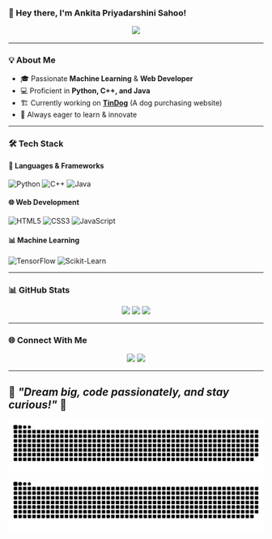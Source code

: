 ### 👋 Hey there, I'm Ankita Priyadarshini Sahoo!

<div align="center">
    <img src="https://media.giphy.com/media/hvRJCLFzcasrR4ia7z/giphy.gif" width="50px">
</div>

---

### 💡 About Me
- 🎓 Passionate **Machine Learning** & **Web Developer**
- 💻 Proficient in **Python, C++, and Java**
- 🏗️ Currently working on **[TinDog](https://github.com/ankitasahoo2004)** (A dog purchasing website)
- 📍 Always eager to learn & innovate

---

### 🛠️ Tech Stack

#### 🚀 Languages & Frameworks
![Python](https://img.shields.io/badge/Python-FFD43B?style=for-the-badge&logo=python&logoColor=blue)
![C++](https://img.shields.io/badge/C++-00599C?style=for-the-badge&logo=c%2B%2B&logoColor=white)
![Java](https://img.shields.io/badge/Java-ED8B00?style=for-the-badge&logo=java&logoColor=white)

#### 🌐 Web Development
![HTML5](https://img.shields.io/badge/HTML5-E34F26?style=for-the-badge&logo=html5&logoColor=white)
![CSS3](https://img.shields.io/badge/CSS3-1572B6?style=for-the-badge&logo=css3&logoColor=white)
![JavaScript](https://img.shields.io/badge/JavaScript-F7DF1E?style=for-the-badge&logo=javascript&logoColor=black)

#### 📊 Machine Learning
![TensorFlow](https://img.shields.io/badge/TensorFlow-FF6F00?style=for-the-badge&logo=TensorFlow&logoColor=white)
![Scikit-Learn](https://img.shields.io/badge/Scikit--Learn-F7931E?style=for-the-badge&logo=scikit-learn&logoColor=white)

---

### 📊 GitHub Stats
<div align="center">
    <img src="https://github-readme-stats.vercel.app/api?username=ankitasahoo2004&show_icons=true&theme=radical"/>
    <img src="https://github-readme-streak-stats.herokuapp.com/?user=ankitasahoo2004&theme=radical"/>
    <img src="https://github-readme-stats.vercel.app/api/top-langs/?username=ankitasahoo2004&layout=compact&theme=radical"/>
</div>

---

### 🌐 Connect With Me
<div align="center">
    <a href="https://www.linkedin.com/in/ankita-priyadarshini-sahoo-529517291/"><img src="https://img.shields.io/badge/LinkedIn-0077B5?style=for-the-badge&logo=linkedin&logoColor=white"/></a>
    <a href="https://github.com/ankitasahoo2004"><img src="https://img.shields.io/badge/GitHub-181717?style=for-the-badge&logo=github&logoColor=white"/></a>
</div>

---

🌸 *"Dream big, code passionately, and stay curious!"* 🌸
---
![GitHub Snake Light](https://raw.githubusercontent.com/Platane/snk/output/github-contribution-grid-snake.svg#gh-light-mode-only)
![GitHub Snake Dark](https://raw.githubusercontent.com/Platane/snk/output/github-contribution-grid-snake-dark.svg#gh-dark-mode-only)
